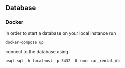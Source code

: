 ## Database
### Docker
in order to start a database on your local instance run
```
docker-compose up
```
connect to the database using 

```
psql sql -h localhost -p 5432 -U root car_rental_db
```